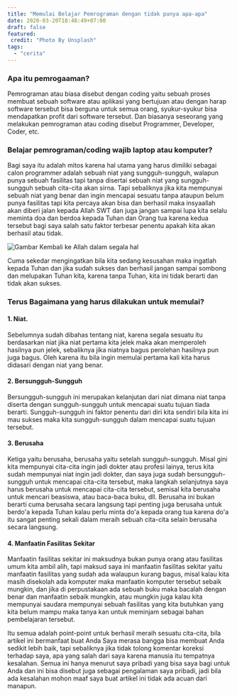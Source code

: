 ```yaml
---
title: "Memulai Belajar Pemrograman dengan tidak punya apa-apa"
date: 2020-03-20T18:48:49+07:00
draft: false
featured:
 credit: "Photo By Unsplash"
tags:
  - "cerita"
---
```


### Apa itu pemrogaaman?

Pemrograman atau biasa disebut dengan coding yaitu sebuah proses membuat sebuah software atau aplikasi yang bertujuan atau dengan harap software tersebut bisa berguna untuk semua orang, syukur-syukur bisa mendapatkan profit dari software tersebut. Dan biasanya seseorang yang melakukan pemrograman atau coding disebut Programmer, Developer, Coder, etc.

### Belajar pemrograman/coding wajib laptop atau komputer?

Bagi saya itu adalah mitos karena hal utama yang harus dimiliki sebagai calon programmer adalah sebuah niat yang sungguh-sungguh, walapun punya sebuah fasilitas tapi tanpa disertai sebuah niat yang sungguh-sungguh sebuah cita-cita akan sirna. Tapi sebaliknya jika kita mempunyai sebuah niat yang benar dan ingin mencapai sesuatu tanpa ataupun belum punya fasilitas tapi kita percaya akan bisa dan berhasil maka insyaallah akan diberi jalan kepada Allah SWT dan juga jangan sampai lupa kita selalu meminta doa dan berdoa kepada Tuhan dan Orang tua karena kedua tersebut bagi saya salah satu faktor terbesar penentu apakah kita akan berhasil atau tidak.

![Gambar Kembali ke Allah dalam segala hal](https://pbs.twimg.com/media/CyPXrw6VEAI6IND.jpg)

Cuma sekedar mengingatkan bila kita sedang kesusahan maka ingatlah kepada Tuhan dan jika sudah sukses dan berhasil jangan sampai sombong dan melupakan Tuhan kita, karena tanpa Tuhan, kita ini tidak berarti dan tidak akan sukses.

### Terus Bagaimana yang harus dilakukan untuk memulai?

#### 1. Niat.

Sebelumnya sudah dibahas tentang niat, karena segala sesuatu itu berdasarkan niat jika niat pertama kita jelek maka akan memperoleh hasilnya pun jelek, sebaliknya jika niatnya bagus perolehan hasilnya pun juga bagus. Oleh karena itu bila ingin memulai pertama kali kita harus didasari dengan niat yang benar.

#### 2. Bersungguh-Sungguh

Bersungguh-sungguh ini merupakan kelanjutan dari niat dimana niat tanpa diserta dengan sungguh-sungguh untuk mencapai suatu tujuan tiada berarti. Sungguh-sungguh ini faktor penentu dari diri kita sendiri bila kita ini mau sukses maka kita sungguh-sungguh dalam mencapai suatu tujuan tersebut.

#### 3. Berusaha

Ketiga yaitu berusaha, berusaha yaitu setelah sungguh-sungguh. Misal gini kita mempunyai cita-cita ingin jadi dokter atau profesi lainya, terus kita sudah mempunyai niat ingin jadi dokter, dan saya juga sudah bersungguh-sungguh untuk mencapai cita-cita tersebut, maka langkah selanjutnya saya harus berusaha untuk mencapai cita-cita tersebut, semisal kita berusaha untuk mencari beasiswa, atau baca-baca buku, dll. Berusaha ini bukan berarti cuma berusaha secara langsung tapi penting juga berusaha untuk berdo'a kepada Tuhan kalau perlu minta do'a kepada orang tua karena do'a itu sangat penting sekali dalam meraih sebuah cita-cita selain berusaha secara langsung.

#### 4. Manfaatin Fasilitas Sekitar

Manfaatin fasilitas sekitar ini maksudnya bukan punya orang atau fasilitas umum kita ambil alih, tapi maksud saya ini manfaatin fasilitas sekitar yaitu manfaatin fasilitas yang sudah ada walaupun kurang bagus, misal kalau kita masih disekolah ada komputer maka manfaatin komputer tersebut sebaik mungkin, dan jika di perpustakaan ada sebuah buku maka bacalah dengan benar dan manfaatin sebaik mungkin, atau mungkin juga kalau kita mempunyai saudara mempunyai sebuah fasilitas yang kita butuhkan yang kita belum mampu maka tanya kan untuk meminjam sebagai bahan pembelajaran tersebut.  
  
  
Itu semua adalah point-point untuk berhasil meraih sesuatu cita-cita, bila artikel ini bermanfaat buat Anda Saya merasa bangga bisa membuat Anda sedikit lebih baik, tapi sebaliknya jika tidak tolong komentar koreksi terhadap saya, apa yang salah dari saya karena manusia itu tempatnya kesalahan. Semua ini hanya menurut saya pribadi yang bisa saya bagi untuk Anda dan ini bisa disebut juga sebagai pengalaman saya pribadi, jadi bila ada kesalahan mohon maaf saya buat artikel ini tidak ada acuan dari manapun.  
 